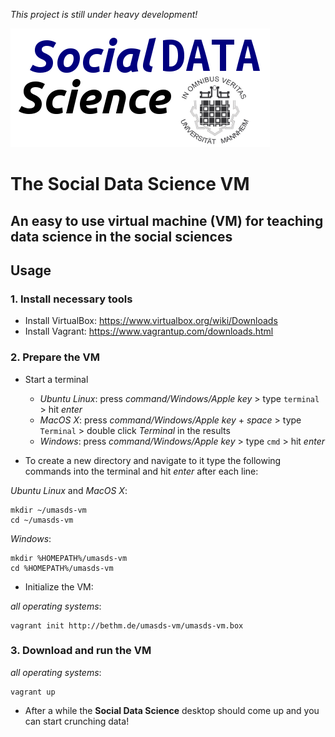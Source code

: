 *This project is still under heavy development!*

![Social Data Science](conf/sds.png)
# The **Social Data Science** VM
## An easy to use virtual machine (VM) for teaching data science in the social sciences

## Usage
### 1. Install necessary tools
* Install VirtualBox: https://www.virtualbox.org/wiki/Downloads
* Install Vagrant: https://www.vagrantup.com/downloads.html

### 2. Prepare the VM
* Start a terminal
  - *Ubuntu Linux*: press *command/Windows/Apple key* > type `terminal` > hit 
   *enter*
  - *MacOS X*: press *command/Windows/Apple key* + *space* > type `Terminal` > 
   double click *Terminal* in the results
  - *Windows*: press *command/Windows/Apple key* > type `cmd` > hit *enter*

* To create a new directory and navigate to it type the following commands into 
 the terminal and hit *enter* after each line:

*Ubuntu Linux* and *MacOS X*: 

```
mkdir ~/umasds-vm
cd ~/umasds-vm
```

*Windows*: 

```
mkdir %HOMEPATH%/umasds-vm
cd %HOMEPATH%/umasds-vm
```

* Initialize the VM:

*all operating systems*: 

```
vagrant init http://bethm.de/umasds-vm/umasds-vm.box
```

### 3. Download and run the VM

*all operating systems*: 

```
vagrant up
```

* After a while the **Social Data Science** desktop should come up and you 
 can start crunching data!